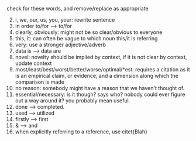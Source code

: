 check for these words, and remove/replace as appropriate

2. i, we, our, us, you, your: rewrite sentence
3. in order to/for --> to/for
4. clearly, obviously: might not be so clear/obvious to everyone
5. this, it: can often be vague to which noun this/it is referring
6. very: use a stronger adjective/adverb
8. data is --> data are
9. novel: novelty should be implied by context, if it is not clear by context, update context
11. most/least/best/worst/better/worse/optimal/*est: requires a citation as it is an empirical claim, or evidence, and a dimension along which the comparison is made
12. no reason: somebody might have a reason that we haven't thought of.
13. essential/necessary: is it though? says who? nobody could ever figure out a way around it? you probably mean useful.
14. done --> completed.
15. used --> utilized
16. firstly --> first
17. & --> and
18. when explicitly referring to a reference, use citet{Blah}
